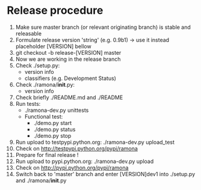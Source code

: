 Release procedure
=================

1) Make sure master branch (or relevant originating branch) is stable and releasable
2) Formulate release version 'string' (e.g. 0.9b1) -> use it instead placeholder [VERSION] bellow
3) git checkout -b release-[VERSION] master
4) Now we are working in the release branch
5) Check ./setup.py:
	- version info
	- classifiers (e.g. Development Status)
6) Check ./ramona/__init__.py:
	- version info
7) Check briefly ./README.md and ./README
8) Run tests:
	- ./ramona-dev.py unittests
	- Functional test:
		- ./demo.py start
		- ./demo.py status
		- ./demo.py stop
9) Run upload to testpypi.python.org: ./ramona-dev.py upload_test
10) Check on http://testpypi.python.org/pypi/ramona
11) Prepare for final release !
12) Run upload to pypi.python.org: ./ramona-dev.py upload
13) Check on http://pypi.python.org/pypi/ramona
14) Switch back to 'master' branch and enter [VERSION]dev1 into ./setup.py and ./ramona/__init__.py
